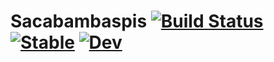 # Sacabambaspis [![Build Status](https://github.com/terasakisatoshi/Sacabambaspis.jl/actions/workflows/CI.yml/badge.svg?branch=main)](https://github.com/terasakisatoshi/Sacabambaspis.jl/actions/workflows/CI.yml?query=branch%3Amain) [![Stable](https://img.shields.io/badge/docs-stable-blue.svg)](https://terasakisatoshi.github.io/Sacabambaspis.jl/stable/) [![Dev](https://img.shields.io/badge/docs-dev-blue.svg)](https://terasakisatoshi.github.io/Sacabambaspis.jl/dev/)
